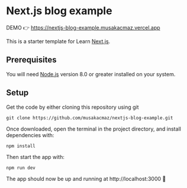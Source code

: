 # Next.js blog example

DEMO 👉 https://nextjs-blog-example.musakacmaz.vercel.app

This is a starter template for Learn [Next.js](https://nextjs.org/).

## Prerequisites

You will need [Node.js](https://nodejs.org) version 8.0 or greater installed on your system.

## Setup

Get the code by either cloning this repository using git

```
git clone https://github.com/musakacmaz/nextjs-blog-example.git
```

Once downloaded, open the terminal in the project directory, and install dependencies with:

```
npm install
```

Then start the app with:

```
npm run dev
```

The app should now be up and running at http://localhost:3000 🚀
